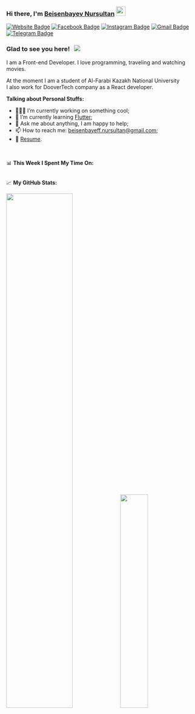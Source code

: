 ### Hi there, I'm <a href="https://github.com/Beisenbayev" target="_blank">Beisenbayev Nursultan</a> <img src="https://media.giphy.com/media/hvRJCLFzcasrR4ia7z/giphy.gif" width="25px">

<!-- [![Linkedin Badge](https://img.shields.io/badge/-LinkedIn-0e76a8?style=flat-square&logo=Linkedin&logoColor=white)](https://linkedin.com/in/beisenbayev) -->
[![Website Badge](https://img.shields.io/badge/Website-24A19C?style=flat&logo=google-chrome&logoColor=white)](https://beisenbayev.github.io/business-card-site/)
[![Facebook Badge](https://img.shields.io/badge/-Facebook-3b5998?style=flat&logo=Facebook&logoColor=white)](https://www.facebook.com/beisenbayeff)
[![Instagram Badge](https://img.shields.io/badge/-Instagram-bc2a8d?style=flat&logo=Instagram&logoColor=white)](https://www.instagram.com/_beisenbayev/)
[![Gmail Badge](https://img.shields.io/badge/-Gmail-EA4335?&style=flat&logo=Gmail&logoColor=white)](mailto:beisenbayeff.nursultan@gmail.com)
[![Telegram Badge](https://img.shields.io/badge/-Telegram-0088cc?style=flat&logo=Telegram&logoColor=white)](https://t.me/beisenbayeff)

### Glad to see you here! &nbsp; ![](https://visitor-badge.glitch.me/badge?page_id=Beisenbayev)

<p>I am a Front-end Developer. I love programming, traveling and watching movies.</p>

<p>At the moment I am a student of <a src="https://www.kaznu.kz/en/">Al-Farabi Kazakh National University</a><br>
I also work for <a src="https://github.com/doovertech">DooverTech</a> company as a React developer.</p>
  

**Talking about Personal Stuffs:**

- 👨🏻‍💻 I’m currently working on something cool;
- 🚀 I’m currently learning [Flutter](https://flutter.dev/);
- 💬 Ask me about anything, I am happy to help;
- 📫 How to reach me: beisenbayeff.nursultan@gmail.com;
- 📝 [Resume](https://hh.kz/resume/a3699464ff07671be00039ed1f67734c535a72).

</br>

📊 **This Week I Spent My Time On:**
<!--START_SECTION:waka-->
```text
```
<!--END_SECTION:waka-->


📈 **My GitHub Stats:**

<p style="display:inline;">
  <img  width="59%" src="https://github-readme-stats.vercel.app/api?username=beisenbayev&count_private=true&include_all_commits=true&hide=stars,contribs&hide_border=true&show_icons=true&theme=graywhite" />
  <img width="38%" src="https://github-readme-stats.vercel.app/api/top-langs/?username=beisenbayev&show_icons=true&hide_border=true&layout=compact&langs_count=6&theme=graywhite"/>
</p>